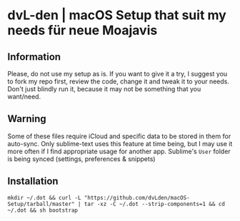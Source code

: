 # dvL-den | macOS Setup that suit my needs  für neue Moajavis


## Information
Please, do not use my setup as is. If you want to give it a try, I suggest you to fork my repo first, review the code, change it and tweak it to your needs. Don't just blindly run it, because it may not be something that you want/need.

## Warning
Some of these files require iCloud and specific data to be stored in them for auto-sync. Only sublime-text uses this feature at time being, but I may use it more often if I find appropriate usage for another app. Sublime's `User` folder is being synced (settings, preferences & snippets)

## Installation
`mkdir ~/.dot && curl -L "https://github.com/dvLden/macOS-Setup/tarball/master" | tar -xz -C ~/.dot --strip-components=1 && cd ~/.dot && sh bootstrap`
